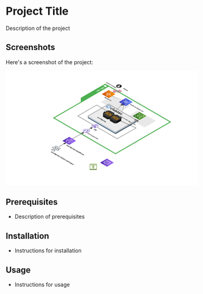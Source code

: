 # Project Title

Description of the project

## Screenshots

Here's a screenshot of the project:

![Screenshot of the project](./docs/infrastructure.png)

## Prerequisites

- Description of prerequisites

## Installation

- Instructions for installation

## Usage

- Instructions for usage


